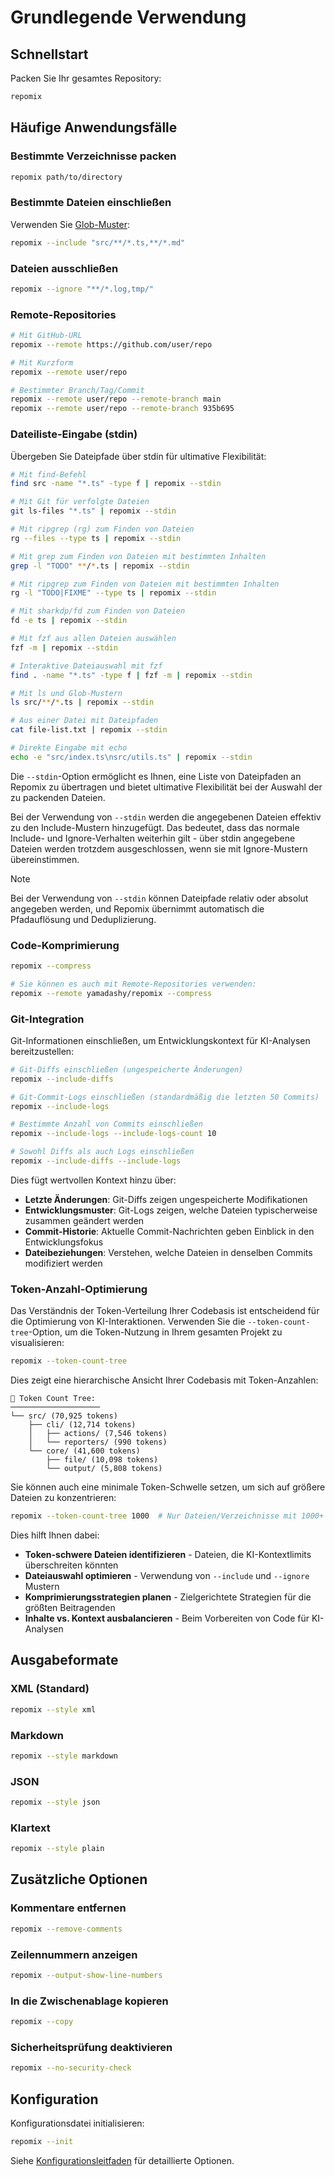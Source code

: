 # Grundlegende Verwendung

## Schnellstart

Packen Sie Ihr gesamtes Repository:
```bash
repomix
```

## Häufige Anwendungsfälle

### Bestimmte Verzeichnisse packen
```bash
repomix path/to/directory
```

### Bestimmte Dateien einschließen
Verwenden Sie [Glob-Muster](https://github.com/mrmlnc/fast-glob?tab=readme-ov-file#pattern-syntax):
```bash
repomix --include "src/**/*.ts,**/*.md"
```

### Dateien ausschließen
```bash
repomix --ignore "**/*.log,tmp/"
```

### Remote-Repositories
```bash
# Mit GitHub-URL
repomix --remote https://github.com/user/repo

# Mit Kurzform
repomix --remote user/repo

# Bestimmter Branch/Tag/Commit
repomix --remote user/repo --remote-branch main
repomix --remote user/repo --remote-branch 935b695
```

### Dateiliste-Eingabe (stdin)

Übergeben Sie Dateipfade über stdin für ultimative Flexibilität:

```bash
# Mit find-Befehl
find src -name "*.ts" -type f | repomix --stdin

# Mit Git für verfolgte Dateien
git ls-files "*.ts" | repomix --stdin

# Mit ripgrep (rg) zum Finden von Dateien
rg --files --type ts | repomix --stdin

# Mit grep zum Finden von Dateien mit bestimmten Inhalten
grep -l "TODO" **/*.ts | repomix --stdin

# Mit ripgrep zum Finden von Dateien mit bestimmten Inhalten
rg -l "TODO|FIXME" --type ts | repomix --stdin

# Mit sharkdp/fd zum Finden von Dateien
fd -e ts | repomix --stdin

# Mit fzf aus allen Dateien auswählen
fzf -m | repomix --stdin

# Interaktive Dateiauswahl mit fzf
find . -name "*.ts" -type f | fzf -m | repomix --stdin

# Mit ls und Glob-Mustern
ls src/**/*.ts | repomix --stdin

# Aus einer Datei mit Dateipfaden
cat file-list.txt | repomix --stdin

# Direkte Eingabe mit echo
echo -e "src/index.ts\nsrc/utils.ts" | repomix --stdin
```

Die `--stdin`-Option ermöglicht es Ihnen, eine Liste von Dateipfaden an Repomix zu übertragen und bietet ultimative Flexibilität bei der Auswahl der zu packenden Dateien.

Bei der Verwendung von `--stdin` werden die angegebenen Dateien effektiv zu den Include-Mustern hinzugefügt. Das bedeutet, dass das normale Include- und Ignore-Verhalten weiterhin gilt - über stdin angegebene Dateien werden trotzdem ausgeschlossen, wenn sie mit Ignore-Mustern übereinstimmen.

> [!NOTE]
> Bei der Verwendung von `--stdin` können Dateipfade relativ oder absolut angegeben werden, und Repomix übernimmt automatisch die Pfadauflösung und Deduplizierung.

### Code-Komprimierung

```bash
repomix --compress

# Sie können es auch mit Remote-Repositories verwenden:
repomix --remote yamadashy/repomix --compress
```

### Git-Integration

Git-Informationen einschließen, um Entwicklungskontext für KI-Analysen bereitzustellen:

```bash
# Git-Diffs einschließen (ungespeicherte Änderungen)
repomix --include-diffs

# Git-Commit-Logs einschließen (standardmäßig die letzten 50 Commits)
repomix --include-logs

# Bestimmte Anzahl von Commits einschließen
repomix --include-logs --include-logs-count 10

# Sowohl Diffs als auch Logs einschließen
repomix --include-diffs --include-logs
```

Dies fügt wertvollen Kontext hinzu über:
- **Letzte Änderungen**: Git-Diffs zeigen ungespeicherte Modifikationen
- **Entwicklungsmuster**: Git-Logs zeigen, welche Dateien typischerweise zusammen geändert werden
- **Commit-Historie**: Aktuelle Commit-Nachrichten geben Einblick in den Entwicklungsfokus
- **Dateibeziehungen**: Verstehen, welche Dateien in denselben Commits modifiziert werden

### Token-Anzahl-Optimierung

Das Verständnis der Token-Verteilung Ihrer Codebasis ist entscheidend für die Optimierung von KI-Interaktionen. Verwenden Sie die `--token-count-tree`-Option, um die Token-Nutzung in Ihrem gesamten Projekt zu visualisieren:

```bash
repomix --token-count-tree
```

Dies zeigt eine hierarchische Ansicht Ihrer Codebasis mit Token-Anzahlen:

```
🔢 Token Count Tree:
────────────────────
└── src/ (70,925 tokens)
    ├── cli/ (12,714 tokens)
    │   ├── actions/ (7,546 tokens)
    │   └── reporters/ (990 tokens)
    └── core/ (41,600 tokens)
        ├── file/ (10,098 tokens)
        └── output/ (5,808 tokens)
```

Sie können auch eine minimale Token-Schwelle setzen, um sich auf größere Dateien zu konzentrieren:

```bash
repomix --token-count-tree 1000  # Nur Dateien/Verzeichnisse mit 1000+ Tokens anzeigen
```

Dies hilft Ihnen dabei:
- **Token-schwere Dateien identifizieren** - Dateien, die KI-Kontextlimits überschreiten könnten
- **Dateiauswahl optimieren** - Verwendung von `--include` und `--ignore` Mustern
- **Komprimierungsstrategien planen** - Zielgerichtete Strategien für die größten Beitragenden
- **Inhalte vs. Kontext ausbalancieren** - Beim Vorbereiten von Code für KI-Analysen

## Ausgabeformate

### XML (Standard)
```bash
repomix --style xml
```

### Markdown
```bash
repomix --style markdown
```

### JSON
```bash
repomix --style json
```

### Klartext
```bash
repomix --style plain
```

## Zusätzliche Optionen

### Kommentare entfernen
```bash
repomix --remove-comments
```

### Zeilennummern anzeigen
```bash
repomix --output-show-line-numbers
```

### In die Zwischenablage kopieren
```bash
repomix --copy
```

### Sicherheitsprüfung deaktivieren
```bash
repomix --no-security-check
```

## Konfiguration

Konfigurationsdatei initialisieren:
```bash
repomix --init
```

Siehe [Konfigurationsleitfaden](/de/guide/configuration) für detaillierte Optionen. 
